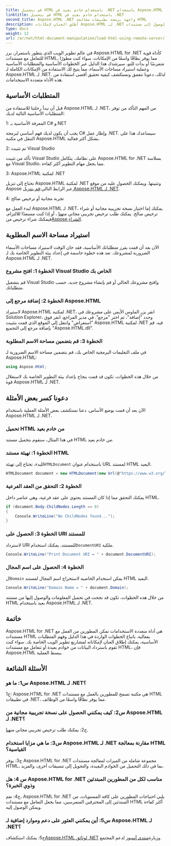```yaml
---
title: قم بتحميل HTML باستخدام خادم بعيد في .NET باستخدام Aspose.HTML
linktitle: قم بتحميل HTML باستخدام خادم بعيد في .NET
second_title: Aspose.HTML .NET واجهة برمجة تطبيقات معالجة HTML
description: أطلق العنان لإمكانات Aspose.HTML لـ .NET من خلال دليلنا الشامل. تعرف على كيفية استيراد مساحات الأسماء والوصول إلى مستندات HTML البعيدة والمزيد.
type: docs
weight: 12
url: /ar/net/html-document-manipulation/load-html-using-remote-server/
---
```


في عالم تطوير الويب الذي يتطور باستمرار، برز Aspose.HTML for .NET كأداة قوية للتعامل مع مستندات HTML، مما يوفر نطاقًا واسعًا من الإمكانات. سواء كنت مطورًا متمرسًا أو بدأت للتو، سيرشدك هذا الدليل عبر الخطوات الأساسية والمتطلبات الأساسية وعملية استيراد مساحات الأسماء، مما يتيح لك الاستفادة من الإمكانات الكاملة لـ Aspose.HTML لـ .NET. لذلك، دعونا نتعمق ونستكشف كيفية تحقيق أقصى استفادة من هذه الأداة متعددة الاستخدامات.

## المتطلبات الأساسية

قبل أن نبدأ رحلتنا للاستفادة من Aspose.HTML لـ .NET، من المهم التأكد من توفر المتطلبات الأساسية التالية لديك:

1: المعرفة الأساسية بـ C# و.NET

يجب أن يكون لديك فهم أساسي لبرمجة C# وإطار عمل .NET. سيساعدك هذا على التنقل في مكتبة Aspose.HTML بشكل أكثر فعالية.

2: تم تثبيت Visual Studio

تأكد من تثبيت Visual Studio على نظامك. يتكامل Aspose.HTML for .NET بسلاسة مع Visual Studio، مما يجعل مهام التطوير أكثر كفاءة.

3: Aspose.HTML لمكتبة .NET

 تحتاج إلى تنزيل Aspose.HTML لمكتبة .NET وتثبيتها. ويمكنك الحصول عليه من موقع Aspose عبر الرابط التالي:[قم بتنزيل Aspose.HTML لـ .NET](https://releases.aspose.com/html/net/).

4: تجربة مجانية أو ترخيص صالح

 لبدء العمل مع Aspose.HTML لـ .NET، يمكنك إما اختيار نسخة تجريبية مجانية أو شراء ترخيص صالح. يمكنك طلب ترخيص تجريبي مجاني من[هنا](https://releases.aspose.com/) ، أو إذا كنت مستعدًا للالتزام، فيمكنك شراء ترخيص من[Aspose الشراء](https://purchase.aspose.com/buy).

## استيراد مساحة الاسم المطلوبة

الآن بعد أن قمت بفرز متطلباتك الأساسية، فقد حان الوقت لاستيراد مساحات الأسماء الضرورية لمشروعك. تعد هذه خطوة حاسمة في إعداد بيئة التطوير الخاصة بك لـ Aspose.HTML لـ .NET.

### الخطوة 1: افتح مشروع Visual Studio الخاص بك

قم بتشغيل Visual Studio وافتح مشروعك الحالي أو قم بإنشاء مشروع جديد، حسب متطلباتك.

### الخطوة 2: إضافة مرجع إلى Aspose.HTML

لاستيراد Aspose.HTML لمكتبة .NET، انقر بزر الماوس الأيمن على مشروعك في Solution Explorer، وحدد "إضافة"، ثم اختر "مرجع". في مدير المراجع، انقر فوق "استعراض" وانتقل إلى الموقع الذي قمت بتثبيت Aspose.HTML لمكتبة .NET فيه. قم بإضافة مرجع إلى التجميع "Aspose.HTML.dll".

### الخطوة 3: قم بتضمين مساحة الاسم المطلوبة

في ملف التعليمات البرمجية الخاص بك، قم بتضمين مساحة الاسم الضرورية لـ Aspose.HTML:

```csharp
using Aspose.Html;
```

من خلال هذه الخطوات، تكون قد قمت بنجاح بإعداد بيئة التطوير الخاصة بك لاستغلال قوة Aspose.HTML لـ .NET.

## دعونا كسر بعض الأمثلة

الآن بعد أن قمت بوضع الأساس، دعنا نستكشف بعض الأمثلة العملية باستخدام Aspose.HTML لـ .NET.

### تحميل HTML من خادم بعيد

في هذا المثال، سنقوم بتحميل مستند HTML من خادم بعيد.

### الخطوة 1: تهيئة مستند HTML

 للبدء، تحتاج إلى تهيئة`HTMLDocument` باستخدام عنوان URL لمستند HTML البعيد.

```csharp
HTMLDocument document = new HTMLDocument(new Url(@"https://www.w3.org/TR/html5/"));
```

### الخطوة 2: التحقق من العقد الفرعية

يمكنك التحقق مما إذا كان المستند يحتوي على عقد فرعية، وهي عناصر داخل HTML.

```csharp
if (document.Body.ChildNodes.Length == 0)
{
    Console.WriteLine("No ChildNodes found...");
}
```

### الخطوة 3: الحصول على URI للمستند

 لاسترداد URI للمستند، يمكنك استخدام`DocumentURI` ملكية.

```csharp
Console.WriteLine("Print Document URI = " + document.DocumentURI);
```

### الخطوة 4: الحصول على اسم المجال

 ال`Domain` يمكن استخدام الخاصية لاستخراج اسم المجال لمستند HTML البعيد.

```csharp
Console.WriteLine("Domain Name = " + document.Domain);
```

من خلال هذه الخطوات، تكون قد نجحت في تحميل المعلومات والوصول إليها من مستند HTML بعيد باستخدام Aspose.HTML لـ .NET.

## خاتمة

Aspose.HTML for .NET هي أداة متعددة الاستخدامات تمكن المطورين من العمل مع مستندات HTML بفعالية. باتباع الخطوات الواردة في هذا الدليل وفهم المتطلبات الأساسية، يمكنك إطلاق العنان لإمكاناته لمشاريع تطوير الويب الخاصة بك. سواء كنت تقوم باسترداد البيانات من خوادم بعيدة أو تتعامل مع مستندات HTML، فإن Aspose.HTML يبسط العملية.

## الأسئلة الشائعة

### س1: ما هو Aspose.HTML لـ .NET؟

ج1: Aspose.HTML for .NET هي مكتبة تسمح للمطورين بالعمل مع مستندات HTML في تطبيقات .NET، مما يوفر نطاقًا واسعًا من الوظائف.

### س2: كيف يمكنني الحصول على نسخة تجريبية مجانية من Aspose.HTML لـ .NET؟

 ج2: يمكنك طلب ترخيص تجريبي مجاني من[هنا](https://releases.aspose.com/).

### س3: ما هي مزايا استخدام Aspose.HTML لـ .NET مقارنة بمعالجة HTML القياسية؟

ج3: يوفر Aspose.HTML for .NET مجموعة شاملة من الميزات لمعالجة مستندات HTML، بما في ذلك التحميل من الخوادم البعيدة، والتحويل إلى تنسيقات أخرى، والمزيد.

### س 4: هل Aspose.HTML for .NET مناسب لكل من المطورين المبتدئين وذوي الخبرة؟

ج4: نعم، Aspose.HTML for .NET يلبي احتياجات المطورين على كافة المستويات، من المبتدئين إلى المحترفين المتمرسين، مما يجعل التعامل مع مستندات HTML أكثر كفاءة ويمكن الوصول إليه.

### س5: أين يمكنني العثور على دعم وموارد إضافية لـ Aspose.HTML لـ .NET؟

 ج5: يمكنك استكشاف[Aspose.HTML لوثائق .NET](https://reference.aspose.com/html/net/) وزيارة[منتدى أسبوز](https://forum.aspose.com/) لدعم المجتمع.